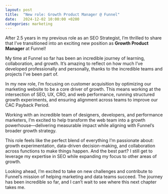 ```yaml
---
layout: post
title:  "New role: Growth Product Manager @ Funnel"
date:   2024-12-02 10:00:00 +0200
categories: marketing
---
```



After 2.5 years in my previous role as an SEO Strategist, I’m thrilled to share that I’ve transitioned into an exciting new position as **Growth Product Manager** at Funnel!

My time at Funnel so far has been an incredible journey of learning, collaboration, and growth. It’s amazing to reflect on how much I’ve developed professionally and personally, thanks to the incredible teams and projects I’ve been part of.

In my new role, I’m focusing on customer acquisition by optimizing our marketing website to be a core driver of growth. This means working at the intersection of SEO, UX, CRO, and web performance, running structured growth experiments, and ensuring alignment across teams to improve our CAC Payback Period.

Working with an incredible team of designers, developers, and performance marketers, I’m excited to help transform the web team into a growth powerhouse—delivering measurable impact while aligning with Funnel’s broader growth strategy.

This role feels like the perfect blend of everything I’m passionate about: growth experimentation, data-driven decision-making, and collaboration across functions to make things happen. And the best part? I still get to leverage my expertise in SEO while expanding my focus to other areas of growth.

Looking ahead, I’m excited to take on new challenges and contribute to Funnel’s mission of helping marketing and data teams succeed. The journey has been incredible so far, and I can’t wait to see where this next chapter takes me.
